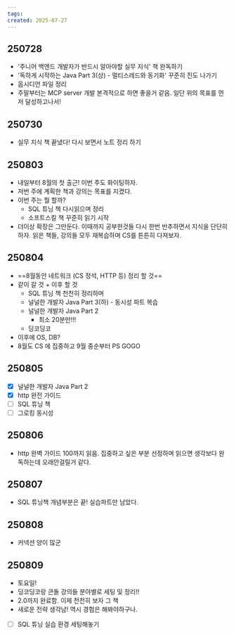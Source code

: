 ```yaml
---
tags: 
created: 2025-07-27
---
```

## 250728
- '주니어 백엔드 개발자가 반드시 알아야할 실무 지식' 책 완독하기
- '독하게 시작하는 Java Part 3(상) - 멀티스레드와 동기화' 꾸준히 진도 나가기
- 옵시디언 파일 정리
- 주말부터는 MCP server 개발 본격적으로 하면 좋을거 같음. 일단 위의 목표를 먼저 달성하고나서!
## 250730
- 실무 지식 책 끝냈다! 다시 보면서 노트 정리 하기
## 250803
- 내일부터 8월의 첫 출근! 이번 주도 화이팅하자.
- 저번 주에 계획한 책과 강의는 목표를 지켰다.
- 이번 주는 뭘 할까?
	- SQL 튜닝 책 다시읽으며 정리
	- 소프트스킬 책 꾸준히 읽기 시작
- 더이상 확장은 그만둔다. 이때까지 공부한것들 다시 한번 반추하면서 지식을 단단히 하자. 읽은 책들, 강의들 모두 재복습하며 CS를 튼튼히 다져보자.
## 250804
- ==8월동안 네트워크 (CS 정석, HTTP 등) 정리 할 것==
- 같이 갈 것 + 이후 할 것
	- SQL 튜닝 책 천천히 정리하며
	- 널널한 개발자  Java Part 3(하) - 동시성 파트 복습
	- 널널한 개발자  Java Part 2 
		- 최소 20분만!!!
	- 딩코딩코
- 이후에 OS, DB?
- 8월도 CS 에 집중하고 9월 중순부터 PS GOGO
## 250805
- [x] 널널한 개발자  Java Part 2 
- [x] http 완전 가이드
- [ ] SQL 튜닝 책
- [ ] 그로킹 동시성
## 250806
- http 완벽 가이드 100까지 읽음. 집중하고 싶은 부분 선정하며 읽으면 생각보다 완독하는데 오래안걸릴거 같다.
## 250807
- SQL 튜닝책 개념부분은 끝! 실습파트만 남았다.

## 250808
- 커넥션 양이 많군

## 250809
- 토요일!
- 딩코딩코랑 큰돌 강의들 분야별로 세팅 및 정리!!
- 2.0까지 완료함. 이제 천천히 보자 그 책
- 새로운 전략 생각남! 역시 경험은 해봐야하구나.

- [ ] SQL 튜닝 실습 환경 세팅해놓기

